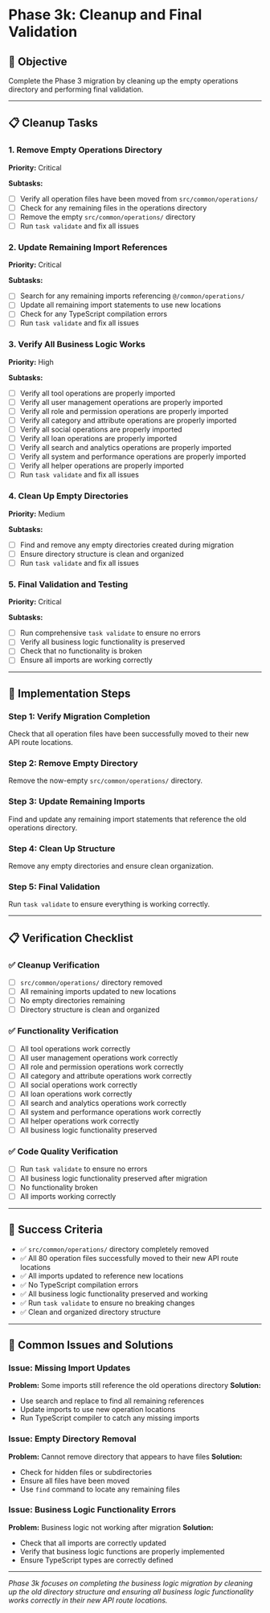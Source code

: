 # Phase 3k: Cleanup and Final Validation

## 🎯 Objective
Complete the Phase 3 migration by cleaning up the empty operations directory and performing final validation.

---

## 📋 Cleanup Tasks

### 1. Remove Empty Operations Directory
**Priority:** Critical

**Subtasks:**
- [ ] Verify all operation files have been moved from `src/common/operations/`
- [ ] Check for any remaining files in the operations directory
- [ ] Remove the empty `src/common/operations/` directory
- [ ] Run `task validate` and fix all issues

### 2. Update Remaining Import References
**Priority:** Critical

**Subtasks:**
- [ ] Search for any remaining imports referencing `@/common/operations/`
- [ ] Update all remaining import statements to use new locations
- [ ] Check for any TypeScript compilation errors
- [ ] Run `task validate` and fix all issues

### 3. Verify All Business Logic Works
**Priority:** High

**Subtasks:**
- [ ] Verify all tool operations are properly imported
- [ ] Verify all user management operations are properly imported
- [ ] Verify all role and permission operations are properly imported
- [ ] Verify all category and attribute operations are properly imported
- [ ] Verify all social operations are properly imported
- [ ] Verify all loan operations are properly imported
- [ ] Verify all search and analytics operations are properly imported
- [ ] Verify all system and performance operations are properly imported
- [ ] Verify all helper operations are properly imported
- [ ] Run `task validate` and fix all issues

### 4. Clean Up Empty Directories
**Priority:** Medium

**Subtasks:**
- [ ] Find and remove any empty directories created during migration
- [ ] Ensure directory structure is clean and organized
- [ ] Run `task validate` and fix all issues

### 5. Final Validation and Testing
**Priority:** Critical

**Subtasks:**
- [ ] Run comprehensive `task validate` to ensure no errors
- [ ] Verify all business logic functionality is preserved
- [ ] Check that no functionality is broken
- [ ] Ensure all imports are working correctly

---

## 🚀 Implementation Steps

### Step 1: Verify Migration Completion
Check that all operation files have been successfully moved to their new API route locations.

### Step 2: Remove Empty Directory
Remove the now-empty `src/common/operations/` directory.

### Step 3: Update Remaining Imports
Find and update any remaining import statements that reference the old operations directory.

### Step 4: Clean Up Structure
Remove any empty directories and ensure clean organization.

### Step 5: Final Validation
Run `task validate` to ensure everything is working correctly.

---

## 📋 Verification Checklist

### ✅ Cleanup Verification
- [ ] `src/common/operations/` directory removed
- [ ] All remaining imports updated to new locations
- [ ] No empty directories remaining
- [ ] Directory structure is clean and organized

### ✅ Functionality Verification
- [ ] All tool operations work correctly
- [ ] All user management operations work correctly
- [ ] All role and permission operations work correctly
- [ ] All category and attribute operations work correctly
- [ ] All social operations work correctly
- [ ] All loan operations work correctly
- [ ] All search and analytics operations work correctly
- [ ] All system and performance operations work correctly
- [ ] All helper operations work correctly
- [ ] All business logic functionality preserved

### ✅ Code Quality Verification
- [ ] Run `task validate` to ensure no errors
- [ ] All business logic functionality preserved after migration
- [ ] No functionality broken
- [ ] All imports working correctly

---

## 🎯 Success Criteria

- ✅ `src/common/operations/` directory completely removed
- ✅ All 80 operation files successfully moved to their new API route locations
- ✅ All imports updated to reference new locations
- ✅ No TypeScript compilation errors
- ✅ All business logic functionality preserved and working
- ✅ Run `task validate` to ensure no breaking changes
- ✅ Clean and organized directory structure

---

## 🚨 Common Issues and Solutions

### Issue: Missing Import Updates
**Problem:** Some imports still reference the old operations directory
**Solution:**
- Use search and replace to find all remaining references
- Update imports to use new operation locations
- Run TypeScript compiler to catch any missing imports

### Issue: Empty Directory Removal
**Problem:** Cannot remove directory that appears to have files
**Solution:**
- Check for hidden files or subdirectories
- Ensure all files have been moved
- Use `find` command to locate any remaining files

### Issue: Business Logic Functionality Errors
**Problem:** Business logic not working after migration
**Solution:**
- Check that all imports are correctly updated
- Verify that business logic functions are properly implemented
- Ensure TypeScript types are correctly defined

---

*Phase 3k focuses on completing the business logic migration by cleaning up the old directory structure and ensuring all business logic functionality works correctly in their new API route locations.*
